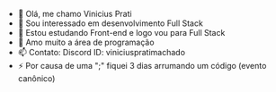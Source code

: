 - 👋 Olá, me chamo Vinicius Prati
- 👀 Sou interessado em desenvolvimento Full Stack
- 🌱 Estou estudando Front-end e logo vou para Full Stack
- 💞️ Amo muito a área de programação
- 📫 Contato: Discord ID: viniciuspratimachado
- ⚡ Por causa de uma ";" fiquei 3 dias arrumando um código (evento canônico)
